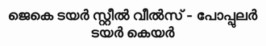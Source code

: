 ---
title: "ജെകെ ടയർ സ്റ്റീൽ വീൽസ് - പോപ്പുലർ  ടയർ കെയർ"
url: /vaalllppilllli-muvaarrrrupulll/jeke-tty-srrrrii-vii-s-pooppul-tty-key/
shop: Reifen
---